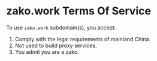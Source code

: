 # zako.work Terms Of Service

To use `zako.work` subdomain(s), you accept:

1. Comply with the legal requirements of mainland China.
2. Not used to build proxy services.
3. You admit you are a zako.
